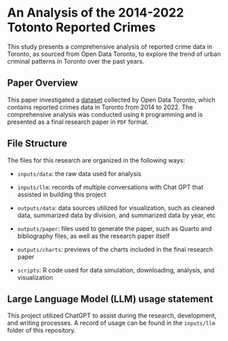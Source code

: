 # An Analysis of the 2014-2022 Totonto Reported Crimes

This study presents a comprehensive analysis of reported crime data in Toronto, as sourced from Open Data Toronto, to explore the trend of urban criminal patterns in Toronto over the past years.

## Paper Overview

This paper investigated a [dataset](https://open.toronto.ca/dataset/police-annual-statistical-report-reported-crimes/) collected by Open Data Toronto, which contains reported crimes data in Toronto from 2014 to 2022. The comprehensive analysis was conducted using `R` programming and is presented as a final research paper in `PDF` format.

## File Structure

The files for this research are organized in the following ways:

-   `inputs/data`: the raw data used for analysis

-   `inputs/llm`: records of multiple conversations with Chat GPT that assisted in building this project

-   `outputs/data`: data sources utilized for visualization, such as cleaned data, summarized data by division, and summarized data by year, etc

-   `outputs/paper`: files used to generate the paper, such as Quarto and bibliography files, as well as the research paper itself

-   `outputs/charts`: previews of the charts included in the final research paper

-   `scripts`: R code used for data simulation, downloading, analysis, and visualization

## Large Language Model (LLM) usage statement

This project utilized ChatGPT to assist during the research, development, and writing processes. A record of usage can be found in the `inputs/llm` folder of this repository.



